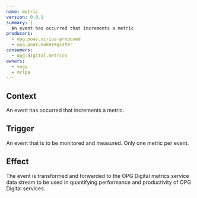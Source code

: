 ```yaml
---
name: metric
version: 0.0.1
summary: |
  An event has occurred that increments a metric
producers:
  - opg.poas.sirius-proposed
  - opg.poas.makeregister
consumers:
  - opg.digital.metrics
owners:
  - vega
  - mrlpa
---
```


## Context

An event has occurred that increments a metric.

## Trigger

An event that is to be monitored and measured. Only one metric per event.

## Effect

The event is transformed and forwarded to the OPG Digital metrics service data stream to be used in quantifying performance and productivity of OPG Digital services.

<NodeGraph title="Consumer / Producer Diagram" />

<EventExamples />

<Schema />

